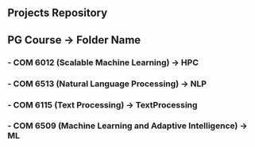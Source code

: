 ## Projects Repository

## PG Course -> Folder Name

### - COM 6012 (Scalable Machine Learning) -> HPC
### - COM 6513 (Natural Language Processing) -> NLP
### - COM 6115 (Text Processing) -> TextProcessing
### - COM 6509 (Machine Learning and Adaptive Intelligence) -> ML

